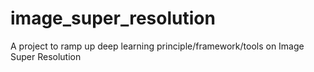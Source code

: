 # image_super_resolution
A project to ramp up deep learning principle/framework/tools on Image Super Resolution
